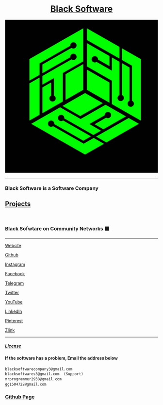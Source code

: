 <!-- Black Software -->
<!-- سینا میثمی -->
<center> 
  <h1> <a href="https://github.com/black-software-com" title="Black Software"> Black Software </a> </h1>
</center>

[![Black-Software](https://github.com/black-software-Com/Black-Software/blob/master/docs/img/black-software-logo-.png "Black Software")](https://github.com/black-software-Com)
<hr>

<h3>
Black Software is a Software Company
</h3>

## [Projects](https://github.com/black-software-com)

<br>

### Black Sofwtare on Community Networks ⬛
---
[Website](http://blacksoftwarecompany.com)

[Github](https://github.com/black-software-com)

[Instagram](https://instagram.com/black_software_company)

[Facebook](https://www.facebook.com/profile.php?id=100076104841323)

[Telegram](https://t.me/blacksoftware3)

[Twitter](https://twitter.com/blacksoftware3 )

[YouTube](https://www.youtube.com/channel/UCJNgrVc2NvEuMkASBa5AzLg)

[LinkedIn](https://www.linkedin.com/in/black-software-608425226/)

[Pinterest](https://www.pinterest.com/blacksoftwarecompany3/_saved/)

[Zlink](https://zil.ink/blacksoftware)

---


##### [License](https://github.com/black-software-Com/Black-Webbrowser/blob/master/LICENSE)

#### If the software has a problem, Email the address below

``` txt 
blacksoftwarecompany3@gmail.com
blacksoftwares3@gmail.com  (Support)
mrprogrammer2938@gmail.com
gg1504722@gmail.com
```

<!-- Black Software -->

### [Github Page](https://black-software-com.github.io/.github/)
<br>
